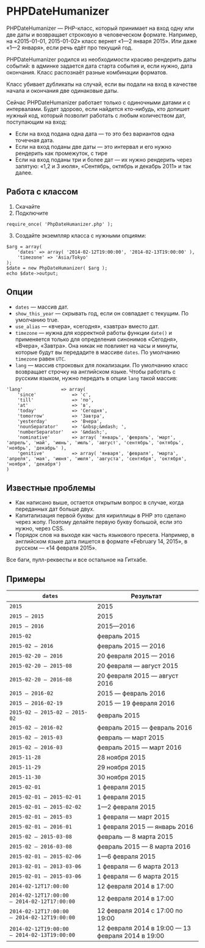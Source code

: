 # PHPDateHumanizer

PHPDateHumanizer — PHP-класс, который принимает на вход одну или две даты и возвращает строковую в человеческом формате. Например, на «2015-01-01, 2015-01-02» класс вернет «1—2 января 2015». Или даже «1—2 января», если речь едёт про текущий год.

PHPDateHumanizer родился из необходимости красиво рендерить даты событий: в админке задается дата старта события и, если нужно, дата окончания. Класс распознаёт разные комбинации форматов. 

Класс убивает дубликаты на случай, если вы подали на вход в качестве начала и окончания две одинаковые даты.

Сейчас PHPDateHumanizer работает только с одиночными датами и с интервалами. Будет здорово, если найдется кто-нибудь, кто допишет нужный код, который позволит работать с любым количеством дат, поступающим на вход:

* Если на вход подана одна дата — то это без вариантов одна точечная дата.
* Если на вход поданы две даты — это интервал и его нужно рендерить как промежуток, с тире
* Если на вход поданы три и более дат — их нужно рендерить через запятую: «1,2 и 3 июля»,  «Сентябрь, октябрь и декабрь 2011» и так далее.

## Работа с классом

1. Скачайте
2. Подключите

```
require_once( 'PhpDateHumanizer.php' );
```

3. Создайте экземпляр класса с нужными опциями:

```
$arg = array(
    'dates' => array( '2014-02-12T19:00:00', '2014-02-13T19:00:00' ),
    'timezone' => 'Asia/Tokyo'
);
$date = new PhpDateHumanizer( $arg );
echo $date->output;
```

## Опции

* `dates` — массив дат.
* `show_this_year` — скрывать год, если он совпадает с текущим. По умолчанию true.
* `use_alias` — «вчера», «сегодня», «завтра» вместо дат.
* `timezone` — нужна для корректной работы функции `date()` и применяется только для определения синонимов «Сегодня», «Вчера», «Завтра». Она никак не повлияет на часы и минуты, которые будут вы передадите в массиве `dates`. По умолчанию `timezone` равен `UTC`.
* `lang` — массив строковых для локализации. По умолчанию класс возвращает строчку на английском языке. Чтобы работать с русским языком, нужно передать в опции `lang` такой массив:

```
'lang'              => array(
    'since'             => 'с',
    'till'              => 'по',
    'at'                => 'в',
    'today'             => 'Сегодня',
    'tomorrow'          => 'Завтра',
    'yesterday'         => 'Вчера',
    'nounSeparator'     => '&nbsp;&mdash; ',
    'numberSeparator'   => '&mdash;',
    'nominative'        => array( 'январь', 'февраль', 'март', 'апрель', 'май', 'июнь', 'июль', 'август', 'сентябрь', 'октябрь', 'ноябрь', 'декабрь' ),
    'genitive'          => array( 'января', 'февраля', 'марта', 'апреля', 'мая', 'июня', 'июля', 'августа', 'сентября', 'октября', 'ноября', 'декабря')
)
```

## Известные проблемы

* Как написано выше, остается открытым вопрос в случае, когда переданных дат больше двух.
* Капитализация первой буквы: для кириллицы в PHP это сделано через жопу. Поэтому делайте первую букву большой, если это нужно, через CSS.
* Порядок слов на выходе как часть языкового пресета. Например, в английском языке дата пишется в формате «February 14, 2015», в русском — «14 февраля 2015». 

Все баги, пулл-реквесты и все остальное на Гитхабе.

## Примеры

`dates` | Результат
--- | ---
`2015` | 2015
`2015 — 2015` | 2015
`2015 — 2016` | 2015—2016
`2015-02` | февраль 2015
`2015-02 — 2016` | февраль 2015 — 2016
`2015-02-20 — 2016` | 20 февраля 2015 — 2016
`2015-02-20 — 2015-08` | 20 февраля — август 2015
`2015-02-20 — 2016-08` | 20 февраля 2015 — август 2016
`2015 — 2016-02` | 2015 — февраль 2016
`2015 — 2016-02-19` | 2015 — 19 февраля 2016
`2015-02 — 2015-02 — 2015-02` | февраль 2015
`2015-02 — 2016-02` | февраль 2015 — февраль 2016
`2015-02 — 2015-03` | февраль — март 2015
`2015-02 — 2016-03` | февраль 2015 — март 2016
`2015-11-28` | 28 ноября 2015
`2015-11-29` | 29 ноября 2015
`2015-11-30` | 30 ноября 2015
`2015-02-01` | 1 февраля 2015
`2015-02-01 — 2015-02-01` | 1 февраля 2015
`2015-02-01 — 2015-02-02` | 1—2 февраля 2015
`2015-02-01 — 2015-03` | 1 февраля — март 2015
`2015-02-01 — 2016-01` | 1 февраля 2015 — январь 2016
`2015-02 — 2015-03-08` | февраль — 8 марта 2015
`2015-02 — 2016-03-08` | февраль 2015 — 8 марта 2016
`2015-02-01 — 2015-02-06` | 1—6 февраля 2015
`2013-02-01 — 2013-03-06` | 1 февраля — 6 марта 2013
`2015-02-01 — 2015-03-06` | 1 февраля — 6 марта 2015
`2014-02-12T17:00:00` | 12 февраля 2014 в 17:00
`2014-02-12T17:00:00 — 2014-02-12T17:00:00` | 12 февраля 2014 в 17:00
`2014-02-12T17:00:00 — 2014-02-12T19:00:00` | 12 февраля 2014 с 17:00 по 19:00
`2014-02-12T19:00:00 — 2014-02-13T19:00:00` | 12 февраля 2014 в 19:00 — 13 февраля 2014 в 19:00